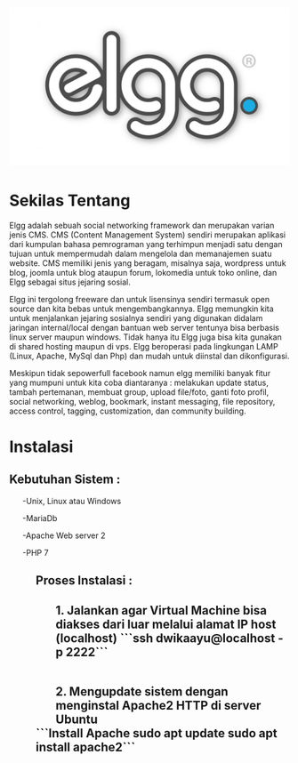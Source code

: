 <h1> <img src="https://github.com/dwikaayunovianti/ELGG/blob/master/image/1200px-Elgg.jpg"</img></h1>
<h1> Sekilas Tentang </h1>
<p>  Elgg adalah sebuah social networking framework dan merupakan varian jenis CMS. CMS (Content Management System) sendiri merupakan aplikasi dari kumpulan bahasa pemrograman yang terhimpun menjadi satu dengan tujuan untuk mempermudah dalam mengelola dan memanajemen suatu website. CMS memiliki jenis yang beragam, misalnya saja, wordpress untuk blog, joomla untuk blog ataupun forum, lokomedia untuk toko online, dan Elgg sebagai situs jejaring sosial. </p>
<p>  Elgg ini tergolong freeware dan untuk lisensinya sendiri termasuk open source dan kita bebas untuk mengembangkannya. Elgg memungkin kita untuk menjalankan jejaring sosialnya sendiri yang digunakan didalam jaringan internal/local dengan bantuan web server tentunya bisa berbasis linux server maupun windows. Tidak hanya itu Elgg juga bisa kita gunakan di shared hosting maupun di vps. Elgg beroperasi pada lingkungan LAMP (Linux, Apache, MySql dan Php) dan mudah untuk diinstal dan dikonfigurasi. </p>
<p>  Meskipun tidak sepowerfull facebook namun elgg memiliki banyak fitur yang mumpuni untuk kita coba diantaranya : melakukan update status, tambah pertemanan, membuat group, upload file/foto, ganti foto profil, social  networking, weblog, bookmark, instant messaging, file repository, access control, tagging, customization, dan community building. </p>

<h1>Instalasi</h1>
<h2>Kebutuhan Sistem : </h2>
<ul>-Unix, Linux atau Windows</ul>
<ul>-MariaDb</ul>
<ul>-Apache Web server 2</ul>
<ul>-PHP 7<ul>

<h2>Proses Instalasi :<h2>
<ul> 1. Jalankan agar Virtual Machine bisa diakses dari luar melalui alamat IP host (localhost) 
  ```ssh dwikaayu@localhost -p 2222``` </ul> <br>
<ul> 2. Mengupdate sistem dengan menginstal Apache2 HTTP di server Ubuntu</ul>
  ```Install Apache
     sudo apt update
	   sudo apt install apache2```
  


